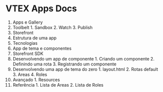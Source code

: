 # VTEX Apps Docs

1. Apps e Gallery
  1. Toolbelt
    1. Sandbox
    2. Watch
    3. Publish
2. Storefront
  1. Estrutura de uma app
  2. Tecnologias
  3. App de tema e componentes
  4. Storefront SDK
  5. Desenvolvendo um app de componente
    1. Criando um componente
    2. Definindo uma rota
    3. Registrando um componente
  4. Desenvolvendo uma app de tema do zero
    1. layout.html
    2. Rotas default
    3. Areas
    4. Roles
  4. Avançado
    1. Resources
  5. Referência
    1. Lista de Areas
    2. Lista de Roles
